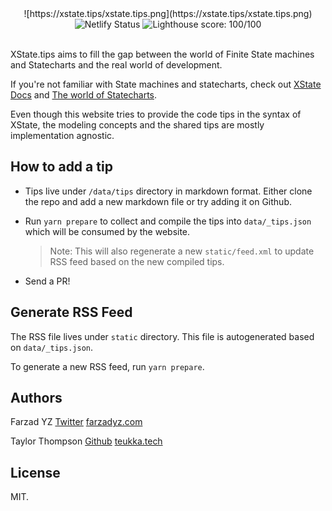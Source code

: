 <div align="center">
  ![https://xstate.tips/xstate.tips.png](https://xstate.tips/xstate.tips.png)
</div>

<div align="center">
  <span>
    <img src="https://api.netlify.com/api/v1/badges/db07f96a-ec3a-4306-8eba-3064e42e4b02/deploy-status" alt="Netlify Status" />  
  </span>
  <span>
    <img src="https://lighthouse-badge.appspot.com/?score=100" alt="Lighthouse score: 100/100" />
  </span>
</div>

<br />

XState.tips aims to fill the gap between the world of Finite State machines and Statecharts and the real world of development.

If you're not familiar with State machines and statecharts, check out [XState Docs](https://xstate.js.org) and [The world of Statecharts](https://statecharts.github.io).

Even though this website tries to provide the code tips in the syntax of XState, the modeling concepts and the shared tips are mostly implementation agnostic.

## How to add a tip

- Tips live under `/data/tips` directory in markdown format. Either clone the repo and add a new markdown file or try adding it on Github.

- Run `yarn prepare` to collect and compile the tips into `data/_tips.json` which will be consumed by the website.

  > Note: This will also regenerate a new `static/feed.xml` to update RSS feed based on the new compiled tips.

- Send a PR!

## Generate RSS Feed

The RSS file lives under `static` directory. This file is autogenerated based on `data/_tips.json`.

To generate a new RSS feed, run `yarn prepare`.

## Authors

Farzad YZ [Twitter](https://twitter.com/@farzad_yz) [farzadyz.com](https://farzadyz.com)

Taylor Thompson [Github](https://github.com/jamestthompson3) [teukka.tech](https://teukka.tech/)

## License

MIT.
